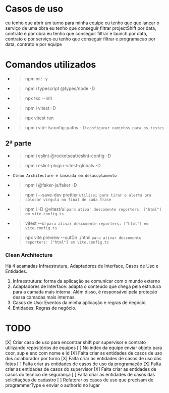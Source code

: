 # Casos de uso
eu tenho que abrir um turno para minha equipe
eu tenho que que lançar o serviço de uma obra
eu tenho que conseguir filtrar projectShift por data, contrato e por obra
eu tenho que conseguir filtrar e launch por data, contrato e por serviço
eu tenho que conseguir filtrar e programacao por data, contrato e por equipe


# Comandos utilizados
- > npm init -y
- > npm i typescript @types/node -D
- > npx tsc --init
- > npm i vitest -D
- > npx vitest run
- > npm i vite-tsconfig-paths - D `configurar caminhos para os testes`

## 2ª parte
- > npm i eslint @rocketseat/eslint-config -D
- > npm i eslint-plugin-vitest-globals -D
- `Clean Architecture é baseada em desacoplamento`
- > npm i @faker-js/faker -D
- > npm i --save-dev prettier `utilizei para tirar o alerta pra colocar vírgula no final de cada frase`
- > npm i -D @vitest/ui `para ativar descomente reporters: ["html"] em vite.config.ts`
- > vitest --ui `para ativar descomente reporters: ["html"] em vite.config.ts`
- > npx vite preview --outDir ./html `para ativar descomente reporters: ["html"] em vite.config.ts`

### Clean Architecture
Há 4 acamadas Infraestrutura, Adaptadores de Interface, Casos de Uso e Entidades.
1. Infraestrutura: forma da aplicação se comunicar com o mundo externo
2. Adaptadores de Interface: adapta o conteúdo que chega pela estrutura para a camada mais interna. Além disso, é responsável pela proteção dessa camadas mais internas.
3. Casos de Uso: Eventos da minha aplicação e regras de negócio.
4. Entidades: Regras de negócio.

# TODO
[X] Criar caso de uso para encontrar shift por supervisor e contrato utilizando repositórios de equipes
[ ] No index da equipe enviar objeto para coor, sup e enc com nome e id
[X] Falta criar as entidades de casos de uso dos colaborador por turno
[X] Falta criar as entidades de casos de uso das fotos
[ ] Falta criar as entidades de casos de uso da programação
[X] Falta criar as entidades de casos do supervisor
[X] Falta criar as entidades de casos do tecnico de segurança
[ ] Falta criar as entidades de casos das solicitações de cadastro
[ ] Refatorar os casos de uso que precisam de programmerType e enviar o authorId no lugar